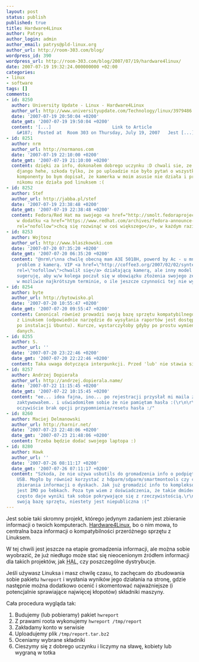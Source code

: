 ```yaml
---
layout: post
status: publish
published: true
title: Hardware4Linux
author: Patrys
author_login: admin
author_email: patrys@pld-linux.org
author_url: http://room-303.com/blog/
wordpress_id: 390
wordpress_url: http://room-303.com/blog/2007/07/19/hardware4linux/
date: 2007-07-19 19:32:24.000000000 +02:00
categories:
- linux
- software
tags: []
comments:
- id: 8250
  author: University Update - Linux - Hardware4Linux
  author_url: http://www.universityupdate.com/Technology/linux/3979486.aspx
  date: '2007-07-19 20:50:04 +0200'
  date_gmt: '2007-07-19 19:50:04 +0200'
  content: '[...]                       Link to Article                linux Hardware4Linux
    &#187;  Posted at  Room 303 on Thursday, July 19, 2007   Jest [...]'
- id: 8251
  author: nrm
  author_url: http://normanos.com
  date: '2007-07-19 22:10:00 +0200'
  date_gmt: '2007-07-19 21:10:00 +0200'
  content: dzięki za info, dokonałem dobrego uczynku :D chwali sie, ze sajt jest na
    django hehe, szkoda tylko, że po uploadzie nie było pytań o wszystkie wykryte
    komponenty bo bym dopisał, że kamerka w moim asusie nie działa i prawdopodobnie
    nikomu nie działa pod linuksem :(
- id: 8252
  author: Stef
  author_url: http://jabba.pl/stef
  date: '2007-07-19 23:38:48 +0200'
  date_gmt: '2007-07-19 22:38:48 +0200'
  content: Fedora/Red Hat ma swojego <a href="http://smolt.fedoraproject.org/" rel="nofollow">Smolt</a>a,
    w dodatku <a href="https://www.redhat.com/archives/fedora-announce-list/2007-July/msg00007.html"
    rel="nofollow">chcą się rozwinąć w coś większego</a>, w każdym razie również przydatne.
- id: 8253
  author: Wojtosz
  author_url: http://www.blaszkowski.com
  date: '2007-07-20 07:35:20 +0200'
  date_gmt: '2007-07-20 06:35:20 +0200'
  content: "@nrm\r\nna chwilę obecną mam A3E 5018H, powerd by Ac - u mnie również
    problem z kamerą. VIP <a href=\"http://coffee3.org/2007/02/02/syntek-webcam-linux-05e10501/\"
    rel=\"nofollow\">chwalił się</a> działającą kamerą, ale inny model kamery i asusa.\r\n\r\nNiniejszym
    sugeruję, aby w/w kolega poczuł się w obowiązku złożenia swojego zeznania sprzętowego
    w możliwie najkrótszym terminie, o ile jeszcze czynności tej nie wykonał :)"
- id: 8254
  author: byte
  author_url: http://bytowisko.pl
  date: '2007-07-20 10:55:47 +0200'
  date_gmt: '2007-07-20 09:55:47 +0200'
  content: Canonical również prowadzi swoją bazę sprzętu kompatybilnego (lub nie)
    z Linuksem (odpowiednie narzędzie do wysyłania raportów jest dostępne od ręki
    po instalacji Ubuntu). Kurcze, wystarczyłoby gdyby po prostu wymieniono się bazami
    danych.
- id: 8255
  author: S.
  author_url: ''
  date: '2007-07-20 23:22:46 +0200'
  date_gmt: '2007-07-20 22:22:46 +0200'
  content: Taka uwaga dotycząca interpunkcji. Przed 'lub' nie stawia się przecinka.
- id: 8257
  author: Andrzej Dopierała
  author_url: http://andrzej.dopierala.name/
  date: '2007-07-22 11:15:45 +0200'
  date_gmt: '2007-07-22 10:15:45 +0200'
  content: "ee... idea fajna, ino... po rejestracji przysłał mi maila z aktywacją,
    zaktywowałem.. i uświadomiłem sobie że nie pamiętam hasła :(\r\n\r\nA w systemie
    oczywiście brak opcji przypomnienia/resetu hasła :/"
- id: 8260
  author: Maciej Delmanowski
  author_url: http://harnir.net/
  date: '2007-07-23 22:48:06 +0200'
  date_gmt: '2007-07-23 21:48:06 +0200'
  content: Trzeba będzie dodać swojego laptopa :)
- id: 8280
  author: Hawk
  author_url: ''
  date: '2007-07-26 08:11:17 +0200'
  date_gmt: '2007-07-26 07:11:17 +0200'
  content: "Szkoda, że nie używa usbutils do gromadzenia info o podpiętym sprzęcie
    USB. Mogło by również korzystać z hdparm/sdparm/smartmontools czy czegoś tam do
    zbierania informacji o dyskach. Jak już gromadzić info to kompleksowo, a obecnie
    jest IMO po łebkach. Poza tym wiem z doświadczenia, że takie dmidecode _bardzo_
    często daje wyniki tak sobie pokrywające się z rzeczywistością.\r\n\r\nBTW: wolę
    swoją bazę sprzętu, niestety jest niepubliczna :("
---
```

<p>Jest sobie taki skromny projekt, którego jedynym zadaniem jest zbieranie informacji o twoich komputerach. <a href="http://hardware4linux.info/">Hardware4Linux</a>, bo o nim mowa, to centralna baza informacji o kompatybilności przeróżnego sprzętu z Linuksem.</p>

<p>W tej chwili jest jeszcze na etapie gromadzenia informacji, ale można sobie wyobrazić, że już niedługo może stać się nieocenionym źródłem informacji dla takich projektów, jak <abbr title="Hardware Abstraction Layer">HAL</abbr>, czy poszczególne dystrybucje.</p>

<p>Jeśli używasz Linuksa i masz chwilę czasu, to zachęcam do zbudowania sobie pakietu <code>hwreport</code> i wysłania wyników jego działania na stronę, gdzie następnie można dodatkowo ocenić i skomentować najważniejsze (i potencjalnie sprawiające najwięcej kłopotów) składniki maszyny.</p>

<p>Cała procedura wygląda tak:</p>

<ol>
<li>Budujemy (lub pobieramy) pakiet <code>hwreport</code></li>
<li>Z prawami roota wykonujemy <code>hwreport /tmp/report</code></li>
<li>Zakładamy konto w serwisie</li>
<li>Uploadujemy plik <code>/tmp/report.tar.bz2</code></li>
<li>Oceniamy wybrane składniki</li>
<li>Cieszymy się z dobrego uczynku i liczymy na sławę, kobiety lub wygraną w totka</li>
</ol>
